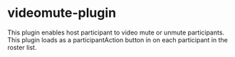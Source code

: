 # videomute-plugin
This plugin enables host participant to video mute or unmute participants. This plugin loads as a participantAction button in on each participant in the roster list.
